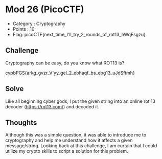 # Mod 26 (PicoCTF)
- Category : Cryptography
- Points : 10
- Flag: picoCTF{next_time_I'll_try_2_rounds_of_rot13_hWqFsgzu}

## Challenge
Cryptography can be easy, do you know what ROT13 is? 

cvpbPGS{arkg_gvzr_V'yy_gel_2_ebhaqf_bs_ebg13_uJdSftmh} 

## Solve
Like all beginning cyber gods, I put the given string into an online rot 13 decoder (https://rot13.com/) and decoded it.

## Thoughts
Although this was a simple question, it was able to introduce me to cryptography and help me understand how it affects a given message/string. Looking back at this challenge, I am curtain that I could utilize my crypto skills to script a solution for this problem. 